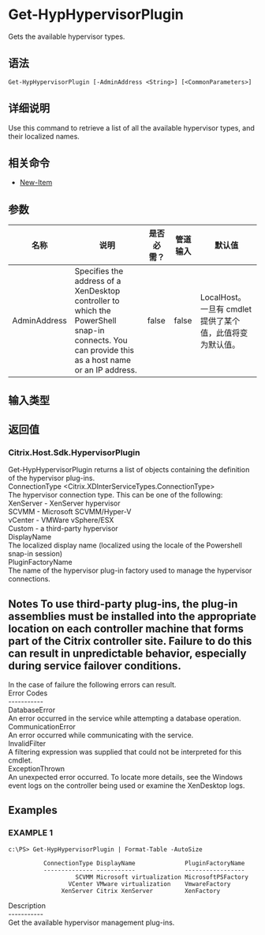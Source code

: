 # Get-HypHypervisorPlugin

Gets the available hypervisor types.

## 语法

    Get-HypHypervisorPlugin [-AdminAddress <String>] [<CommonParameters>]
    

## 详细说明

Use this command to retrieve a list of all the available hypervisor types, and their localized names.

## 相关命令

- [New-Item](New-Item.html)

## 参数

| 名称           | 说明                                                                                                                                               | 是否必需？ | 管道输入  | 默认值                                   |
| ------------ | ------------------------------------------------------------------------------------------------------------------------------------------------ | ----- | ----- | ------------------------------------- |
| AdminAddress | Specifies the address of a XenDesktop controller to which the PowerShell snap-in connects. You can provide this as a host name or an IP address. | false | false | LocalHost。一旦有 cmdlet 提供了某个值，此值将变为默认值。 |

## 输入类型

### 

## 返回值

### Citrix.Host.Sdk.HypervisorPlugin  
Get-HypHypervisorPlugin returns a list of objects containing the definition of the hypervisor plug-ins.  
ConnectionType <Citrix.XDInterServiceTypes.ConnectionType>  
The hypervisor connection type. This can be one of the following:  
XenServer - XenServer hypervisor  
SCVMM - Microsoft SCVMM/Hyper-V  
vCenter - VMWare vSphere/ESX  
Custom - a third-party hypervisor  
DisplayName <string>  
The localized display name (localized using the locale of the Powershell snap-in session)  
PluginFactoryName <string>  
The name of the hypervisor plug-in factory used to manage the hypervisor connections.

## Notes To use third-party plug-ins, the plug-in assemblies must be installed into the appropriate location on each controller machine that forms part of the Citrix controller site. Failure to do this can result in unpredictable behavior, especially during service failover conditions.  
In the case of failure the following errors can result.  
Error Codes  
\---\---\-----  
DatabaseError  
An error occurred in the service while attempting a database operation.  
CommunicationError  
An error occurred while communicating with the service.  
InvalidFilter  
A filtering expression was supplied that could not be interpreted for this cmdlet.  
ExceptionThrown  
An unexpected error occurred. To locate more details, see the Windows event logs on the controller being used or examine the XenDesktop logs.

## Examples

### EXAMPLE 1

    c:\PS> Get-HypHypervisorPlugin | Format-Table -AutoSize
    
              ConnectionType DisplayName              PluginFactoryName
              -------------- -----------              -----------------
                       SCVMM Microsoft virtualization MicrosoftPSFactory
                     VCenter VMware virtualization    VmwareFactory
                   XenServer Citrix XenServer         XenFactory
    

Description  
\---\---\-----  
Get the available hypervisor management plug-ins.